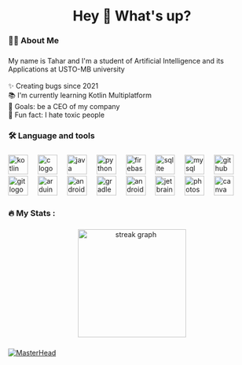 <h1 align="center">Hey 👋 What's up?</h1>

###

<h3 align="left">👩‍💻  About Me</h3>

###

<p align="left">My name is Tahar and I'm a student of Artificial Intelligence and its Applications at USTO-MB university<br><br>✨ Creating bugs since 2021<br>📚 I'm currently learning Kotlin Multiplatform<br>🎯 Goals: be a CEO of my company<br>🎲 Fun fact: I hate toxic people</p>

###

<h3 align="left">🛠 Language and tools</h3>

###

<div align="left">
  <img src="https://cdn.jsdelivr.net/gh/devicons/devicon/icons/kotlin/kotlin-original.svg" height="40" alt="kotlin logo"  />
  <img width="12" />
  <img src="https://cdn.jsdelivr.net/gh/devicons/devicon/icons/c/c-original.svg" height="40" alt="c logo"  />
  <img width="12" />
  <img src="https://cdn.jsdelivr.net/gh/devicons/devicon/icons/java/java-original.svg" height="40" alt="java logo"  />
  <img width="12" />
  <img src="https://cdn.jsdelivr.net/gh/devicons/devicon/icons/python/python-original.svg" height="40" alt="python logo"  />
  <img width="12" />
  <img src="https://cdn.jsdelivr.net/gh/devicons/devicon/icons/firebase/firebase-plain-wordmark.svg" height="40" alt="firebase logo"  />
  <img width="12" />
  <img src="https://cdn.jsdelivr.net/gh/devicons/devicon/icons/sqlite/sqlite-original.svg" height="40" alt="sqlite logo"  />
  <img width="12" />
  <img src="https://cdn.jsdelivr.net/gh/devicons/devicon/icons/mysql/mysql-original.svg" height="40" alt="mysql logo"  />
  <img width="12" />
  <img src="https://cdn.jsdelivr.net/gh/devicons/devicon/icons/github/github-original.svg" height="40" alt="github logo"  />
  <img width="12" />
  <img src="https://cdn.jsdelivr.net/gh/devicons/devicon/icons/git/git-original.svg" height="40" alt="git logo"  />
  <img width="12" />
  <img src="https://cdn.jsdelivr.net/gh/devicons/devicon/icons/arduino/arduino-original.svg" height="40" alt="arduino logo"  />
  <img width="12" />
  <img src="https://cdn.jsdelivr.net/gh/devicons/devicon/icons/android/android-original.svg" height="40" alt="android logo"  />
  <img width="12" />
  <img src="https://cdn.jsdelivr.net/gh/devicons/devicon/icons/gradle/gradle-original.svg" height="40" alt="gradle logo"  />
  <img width="12" />
  <img src="https://cdn.jsdelivr.net/gh/devicons/devicon/icons/androidstudio/androidstudio-original.svg" height="40" alt="androidstudio logo"  />
  <img width="12" />
  <img src="https://cdn.jsdelivr.net/gh/devicons/devicon/icons/jetbrains/jetbrains-original.svg" height="40" alt="jetbrains logo"  />
  <img width="12" />
  <img src="https://cdn.jsdelivr.net/gh/devicons/devicon/icons/photoshop/photoshop-plain.svg" height="40" alt="photoshop logo"  />
  <img width="12" />
  <img src="https://cdn.jsdelivr.net/gh/devicons/devicon/icons/canva/canva-original.svg" height="40" alt="canva logo"  />
</div>

###

<h3 align="left">🔥   My Stats :</h3>

###

<div align="center">
  <img src="https://streak-stats.demolab.com?user=thrbng&locale=en&mode=daily&theme=dark&hide_border=false&border_radius=5&order=3" height="220" alt="streak graph"  />
</div>

###

[![MasterHead](https://scontent.forn3-1.fna.fbcdn.net/v/t39.30808-6/431105489_716285013991014_173084683989433489_n.jpg?_nc_cat=110&ccb=1-7&_nc_sid=cc71e4&_nc_eui2=AeFiUS3lqZc-G-05VI8AgaIUs2ixdTac1smzaLF1NpzWyc4Fh5i7laMkTJtYf02mQ1-dfEBHLG7PvNgEs4HMW7Qf&_nc_ohc=OZrH7j_nAfwQ7kNvgFYAw5f&_nc_zt=23&_nc_ht=scontent.forn3-1.fna&_nc_gid=AfcGX2hjjSLjrlL4kvUfaul&oh=00_AYAPIR04D0C4l0-_oxQslKjlZVBPTRwcyJ4YuSC_fmR2zg&oe=672DA6AA)](https://www.linkedin.com/in/tahar-benguella/)
